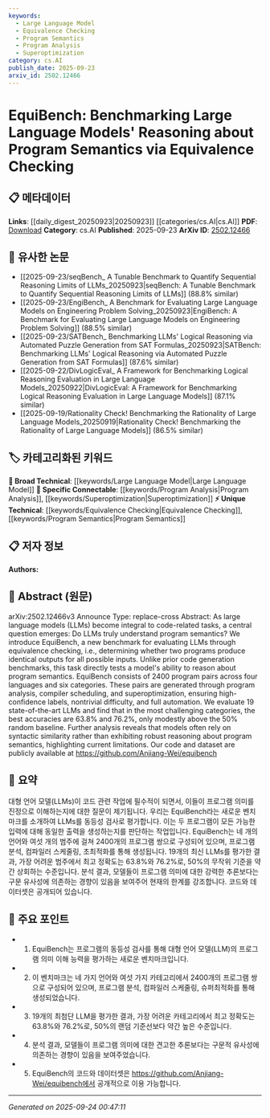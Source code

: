 ```yaml
---
keywords:
  - Large Language Model
  - Equivalence Checking
  - Program Semantics
  - Program Analysis
  - Superoptimization
category: cs.AI
publish_date: 2025-09-23
arxiv_id: 2502.12466
---
```


<!-- KEYWORD_LINKING_METADATA:
{
  "processed_timestamp": "2025-09-24T00:47:11.950770",
  "vocabulary_version": "1.0",
  "selected_keywords": [
    "Large Language Model",
    "Equivalence Checking",
    "Program Semantics",
    "Program Analysis",
    "Superoptimization"
  ],
  "rejected_keywords": [],
  "similarity_scores": {
    "Large Language Model": 0.85,
    "Equivalence Checking": 0.8,
    "Program Semantics": 0.78,
    "Program Analysis": 0.77,
    "Superoptimization": 0.76
  },
  "extraction_method": "AI_prompt_based",
  "budget_applied": true,
  "candidates_json": {
    "candidates": [
      {
        "surface": "Large Language Models",
        "canonical": "Large Language Model",
        "aliases": [
          "LLMs"
        ],
        "category": "broad_technical",
        "rationale": "Central to the paper's focus on evaluating reasoning capabilities in code-related tasks.",
        "novelty_score": 0.3,
        "connectivity_score": 0.9,
        "specificity_score": 0.6,
        "link_intent_score": 0.85
      },
      {
        "surface": "Equivalence Checking",
        "canonical": "Equivalence Checking",
        "aliases": [
          "Program Equivalence",
          "Semantic Equivalence"
        ],
        "category": "unique_technical",
        "rationale": "Core concept for assessing program semantics understanding in LLMs.",
        "novelty_score": 0.75,
        "connectivity_score": 0.7,
        "specificity_score": 0.85,
        "link_intent_score": 0.8
      },
      {
        "surface": "Program Semantics",
        "canonical": "Program Semantics",
        "aliases": [
          "Code Semantics"
        ],
        "category": "unique_technical",
        "rationale": "Essential for understanding the depth of LLMs' reasoning capabilities.",
        "novelty_score": 0.65,
        "connectivity_score": 0.75,
        "specificity_score": 0.8,
        "link_intent_score": 0.78
      },
      {
        "surface": "Program Analysis",
        "canonical": "Program Analysis",
        "aliases": [],
        "category": "specific_connectable",
        "rationale": "Important for generating program pairs and ensuring high-confidence labels.",
        "novelty_score": 0.5,
        "connectivity_score": 0.78,
        "specificity_score": 0.7,
        "link_intent_score": 0.77
      },
      {
        "surface": "Superoptimization",
        "canonical": "Superoptimization",
        "aliases": [],
        "category": "specific_connectable",
        "rationale": "Used in generating challenging program pairs, highlighting advanced optimization techniques.",
        "novelty_score": 0.6,
        "connectivity_score": 0.72,
        "specificity_score": 0.75,
        "link_intent_score": 0.76
      }
    ],
    "ban_list_suggestions": [
      "task",
      "model",
      "benchmark",
      "evaluation"
    ]
  },
  "decisions": [
    {
      "candidate_surface": "Large Language Models",
      "resolved_canonical": "Large Language Model",
      "decision": "linked",
      "scores": {
        "novelty": 0.3,
        "connectivity": 0.9,
        "specificity": 0.6,
        "link_intent": 0.85
      }
    },
    {
      "candidate_surface": "Equivalence Checking",
      "resolved_canonical": "Equivalence Checking",
      "decision": "linked",
      "scores": {
        "novelty": 0.75,
        "connectivity": 0.7,
        "specificity": 0.85,
        "link_intent": 0.8
      }
    },
    {
      "candidate_surface": "Program Semantics",
      "resolved_canonical": "Program Semantics",
      "decision": "linked",
      "scores": {
        "novelty": 0.65,
        "connectivity": 0.75,
        "specificity": 0.8,
        "link_intent": 0.78
      }
    },
    {
      "candidate_surface": "Program Analysis",
      "resolved_canonical": "Program Analysis",
      "decision": "linked",
      "scores": {
        "novelty": 0.5,
        "connectivity": 0.78,
        "specificity": 0.7,
        "link_intent": 0.77
      }
    },
    {
      "candidate_surface": "Superoptimization",
      "resolved_canonical": "Superoptimization",
      "decision": "linked",
      "scores": {
        "novelty": 0.6,
        "connectivity": 0.72,
        "specificity": 0.75,
        "link_intent": 0.76
      }
    }
  ]
}
-->

# EquiBench: Benchmarking Large Language Models' Reasoning about Program Semantics via Equivalence Checking

## 📋 메타데이터

**Links**: [[daily_digest_20250923|20250923]] [[categories/cs.AI|cs.AI]]
**PDF**: [Download](https://arxiv.org/pdf/2502.12466.pdf)
**Category**: cs.AI
**Published**: 2025-09-23
**ArXiv ID**: [2502.12466](https://arxiv.org/abs/2502.12466)

## 🔗 유사한 논문
- [[2025-09-23/seqBench_ A Tunable Benchmark to Quantify Sequential Reasoning Limits of LLMs_20250923|seqBench: A Tunable Benchmark to Quantify Sequential Reasoning Limits of LLMs]] (88.8% similar)
- [[2025-09-23/EngiBench_ A Benchmark for Evaluating Large Language Models on Engineering Problem Solving_20250923|EngiBench: A Benchmark for Evaluating Large Language Models on Engineering Problem Solving]] (88.5% similar)
- [[2025-09-23/SATBench_ Benchmarking LLMs' Logical Reasoning via Automated Puzzle Generation from SAT Formulas_20250923|SATBench: Benchmarking LLMs' Logical Reasoning via Automated Puzzle Generation from SAT Formulas]] (87.6% similar)
- [[2025-09-22/DivLogicEval_ A Framework for Benchmarking Logical Reasoning Evaluation in Large Language Models_20250922|DivLogicEval: A Framework for Benchmarking Logical Reasoning Evaluation in Large Language Models]] (87.1% similar)
- [[2025-09-19/Rationality Check! Benchmarking the Rationality of Large Language Models_20250919|Rationality Check! Benchmarking the Rationality of Large Language Models]] (86.5% similar)

## 🏷️ 카테고리화된 키워드
**🧠 Broad Technical**: [[keywords/Large Language Model|Large Language Model]]
**🔗 Specific Connectable**: [[keywords/Program Analysis|Program Analysis]], [[keywords/Superoptimization|Superoptimization]]
**⚡ Unique Technical**: [[keywords/Equivalence Checking|Equivalence Checking]], [[keywords/Program Semantics|Program Semantics]]

## 📋 저자 정보

**Authors:** 

## 📄 Abstract (원문)

arXiv:2502.12466v3 Announce Type: replace-cross 
Abstract: As large language models (LLMs) become integral to code-related tasks, a central question emerges: Do LLMs truly understand program semantics? We introduce EquiBench, a new benchmark for evaluating LLMs through equivalence checking, i.e., determining whether two programs produce identical outputs for all possible inputs. Unlike prior code generation benchmarks, this task directly tests a model's ability to reason about program semantics. EquiBench consists of 2400 program pairs across four languages and six categories. These pairs are generated through program analysis, compiler scheduling, and superoptimization, ensuring high-confidence labels, nontrivial difficulty, and full automation. We evaluate 19 state-of-the-art LLMs and find that in the most challenging categories, the best accuracies are 63.8% and 76.2%, only modestly above the 50% random baseline. Further analysis reveals that models often rely on syntactic similarity rather than exhibiting robust reasoning about program semantics, highlighting current limitations. Our code and dataset are publicly available at https://github.com/Anjiang-Wei/equibench

## 📝 요약

대형 언어 모델(LLMs)이 코드 관련 작업에 필수적이 되면서, 이들이 프로그램 의미를 진정으로 이해하는지에 대한 질문이 제기됩니다. 우리는 EquiBench라는 새로운 벤치마크를 소개하여 LLMs를 동등성 검사로 평가합니다. 이는 두 프로그램이 모든 가능한 입력에 대해 동일한 출력을 생성하는지를 판단하는 작업입니다. EquiBench는 네 개의 언어와 여섯 개의 범주에 걸쳐 2400개의 프로그램 쌍으로 구성되어 있으며, 프로그램 분석, 컴파일러 스케줄링, 초최적화를 통해 생성됩니다. 19개의 최신 LLMs를 평가한 결과, 가장 어려운 범주에서 최고 정확도는 63.8%와 76.2%로, 50%의 무작위 기준을 약간 상회하는 수준입니다. 분석 결과, 모델들이 프로그램 의미에 대한 강력한 추론보다는 구문 유사성에 의존하는 경향이 있음을 보여주어 현재의 한계를 강조합니다. 코드와 데이터셋은 공개되어 있습니다.

## 🎯 주요 포인트

- 1. EquiBench는 프로그램의 동등성 검사를 통해 대형 언어 모델(LLM)의 프로그램 의미 이해 능력을 평가하는 새로운 벤치마크입니다.
- 2. 이 벤치마크는 네 가지 언어와 여섯 가지 카테고리에서 2400개의 프로그램 쌍으로 구성되어 있으며, 프로그램 분석, 컴파일러 스케줄링, 슈퍼최적화를 통해 생성되었습니다.
- 3. 19개의 최첨단 LLM을 평가한 결과, 가장 어려운 카테고리에서 최고 정확도는 63.8%와 76.2%로, 50%의 랜덤 기준선보다 약간 높은 수준입니다.
- 4. 분석 결과, 모델들이 프로그램 의미에 대한 견고한 추론보다는 구문적 유사성에 의존하는 경향이 있음을 보여주었습니다.
- 5. EquiBench의 코드와 데이터셋은 https://github.com/Anjiang-Wei/equibench에서 공개적으로 이용 가능합니다.


---

*Generated on 2025-09-24 00:47:11*